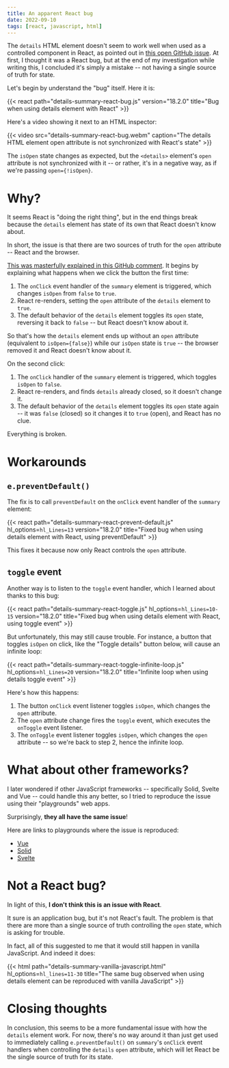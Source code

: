 ```yaml
---
title: An apparent React bug
date: 2022-09-10
tags: [react, javascript, html]
---
```


The `details` HTML element doesn't seem to work well when used as a controlled
component in React, as pointed out in [this open GitHub
issue](https://github.com/facebook/react/issues/15486). At first, I thought it
was a React bug, but at the end of my investigation while writing this, I
concluded it's simply a mistake -- not having a single source of truth for
state.

<!--more-->

Let's begin by understand the "bug" itself. Here it is:

{{< react path="details-summary-react-bug.js" version="18.2.0" title="Bug when using details element with React" >}}

Here's a video showing it next to an HTML inspector:

{{< video src="details-summary-react-bug.webm" caption="The details HTML element open attribute is not synchronized with React's state" >}}

The `isOpen` state changes as expected, but the `<details>` element's `open`
attribute is not synchronized with it -- or rather, it's in a negative way, as
if we're passing `open={!isOpen}`.

# Why?

It seems React is "doing the right thing", but in the end things break because
the `details` element has state of its own that React doesn't know about.

In short, the issue is that there are two sources of truth for the `open`
attribute -- React and the browser.

[This was masterfully explained in this GitHub
comment](https://github.com/facebook/react/issues/15486#issuecomment-873516817).
It begins by explaining what happens when we click the button the first time:

1. The `onClick` event handler of the `summary` element is triggered, which
   changes `isOpen` from `false` to `true`.
2. React re-renders, setting the `open` attribute of the `details` element to
   `true`.
3. The default behavior of the `details` element toggles its `open` state,
   reversing it back to `false` -- but React doesn't know about it.

So that's how the `details` element ends up without an `open` attribute
(equivalent to `isOpen={false}`) while our `isOpen` state is `true` -- the
browser removed it and React doesn't know about it.

On the second click:

1. The `onClick` handler of the `summary` element is triggered, which toggles
   `isOpen` to `false`.
2. React re-renders, and finds `details` already closed, so it doesn't change
   it.
3. The default behavior of the `details` element toggles its `open` state again
   -- it was `false` (closed) so it changes it to `true` (open), and React has
   no clue.

Everything is broken.

# Workarounds

## `e.preventDefault()`

The fix is to call `preventDefault` on the `onClick` event handler of the
`summary` element:

{{< react path="details-summary-react-prevent-default.js" hl_options=`hl_Lines=13` version="18.2.0" title="Fixed bug when using details element with React, using preventDefault" >}}

This fixes it because now only React controls the `open` attribute.

## `toggle` event

Another way is to listen to the `toggle` event handler, which I learned about
thanks to this bug:

{{< react path="details-summary-react-toggle.js" hl_options=`hl_Lines=10-15` version="18.2.0" title="Fixed bug when using details element with React, using toggle event" >}}

But unfortunately, this may still cause trouble. For instance, a button that
toggles `isOpen` on click, like the "Toggle details" button below, will cause
an infinite loop:

{{< react path="details-summary-react-toggle-infinite-loop.js" hl_options=`hl_Lines=20` version="18.2.0" title="Infinite loop when using details toggle event" >}}

Here's how this happens:

1. The button `onClick` event listener toggles `isOpen`, which changes the
   `open` attribute.
2. The `open` attribute change fires the `toggle` event, which executes the
   `onToggle` event listener.
3. The `onToggle` event listener toggles `isOpen`, which changes the `open`
   attribute -- so we're back to step 2, hence the infinite loop.

# What about other frameworks?

I later wondered if other JavaScript frameworks -- specifically Solid, Svelte
and Vue -- could handle this any better, so I tried to reproduce the issue
using their "playgrounds" web apps.

Surprisingly, **they all have the same issue**!

Here are links to playgrounds where the issue is reproduced:

- [Vue][vue-playground-url]
- [Solid][solid-playground-url]
- [Svelte][svelte-playground-url]

# Not a React bug?

In light of this, **I don't think this is an issue with React**.

It sure is an application bug, but it's not React's fault. The problem is that
there are more than a single source of truth controlling the `open` state,
which is asking for trouble.

In fact, all of this suggested to me that it would still happen in vanilla
JavaScript. And indeed it does:

{{< html path="details-summary-vanilla-javascript.html" hl_options=`hl_lines=11-30` title="The same bug observed when using details element can be reproduced with vanilla JavaScript" >}}

# Closing thoughts

In conclusion, this seems to be a more fundamental issue with how the `details`
element work. For now, there's no way around it than just get used to
immediately calling `e.preventDefault()` on `summary`'s `onClick` event
handlers when controlling the `details` `open` attribute, which will let React
be the single source of truth for its state.

[vue-playground-url]: https://sfc.vuejs.org/#eNp9Ub1OwzAQfpXDS1qpiSU6EaWlSCxMDF29hORaQv0n2ylCUd6dcxJKKFIn6/z9+tyxJ2uzc4ssZ4WvXGMDeAyt3QrdKGtcgA4cHqCHgzMKEqImQgtdGe0DNP7VooZNpCwOpfS4/AWDOR4lvvxQFkvYbKETGiZZdi5li4TczWehe6ELPnahFjQEVFaWAWkCKLwt9XYfaM6h66YGj5AYOhPIIamk8VgnfU8ukRs9SFdjKBvpIY/EjWCjUrDBNfq2SpXuC3aVbKoTEeb9LzSA/cibVHySTSkAz2PMEMmnTAILfnkFW7FxtakqbfbhjablD3uhUgPgBaO3jX6C0crjLNh7CNbnnLfano5ZZRTfEcZdq0OjMK2N2q2z+2z9wOvGh/l9hl6lb858enSUKNhqZs7p8owudahrdOhuhl1x/wReYf9CYyZ9bs/6b1lx2Hs=

[solid-playground-url]: https://playground.solidjs.com/?version=1.4.1#NobwRAdghgtgpmAXGGUCWEwBowBcCeADgsrgM4Ae2YZA9gK4BOAxiWGjIbY7gAQi9GcCABM4jXgF9eAM0a0YvADo1aAGzQiAtACsyAegDucAEYqA3EogcuPfr2ZCouOAGU0Ac2hqps+YpU6DW09CysrGXoIZlw0WgheAGEGCBdGAAoASn4rXgd4sj5gNDIAeWIILF4yOFwASTKKgF1eAF4HJxd3Lyg1dJlemszLBPyIQt5cWg8PNTgG8uE23iy2gD5q2oWK9IBCEsWILOHw0aFcJgT03LzeAB41m9v7skIoCDXXXGc4RH4DnbZAD8vAA5LQKqDeH9Qcw1LQaiJQZI7vpXu8Nqdnnk7mJvmg1GReBDhK0QADhFlJI9RtiXvQYKhGPhiRBEhpmABrMlTGZzbbCalPOnVBlM-DC56oshiqDMmmS24AEVq6EJitReLVZBpUv0ut4JwgklOQlE4nSq1aGzuySiaV4+qqIlozAZwlwADoPLUAKJzeCpABC+DqImuYCghEIKkyuyNYEkTSAA

[svelte-playground-url]: https://svelte.dev/repl/ad0d7f727ee14f069d53503a6ae32709?version=3.50.1
